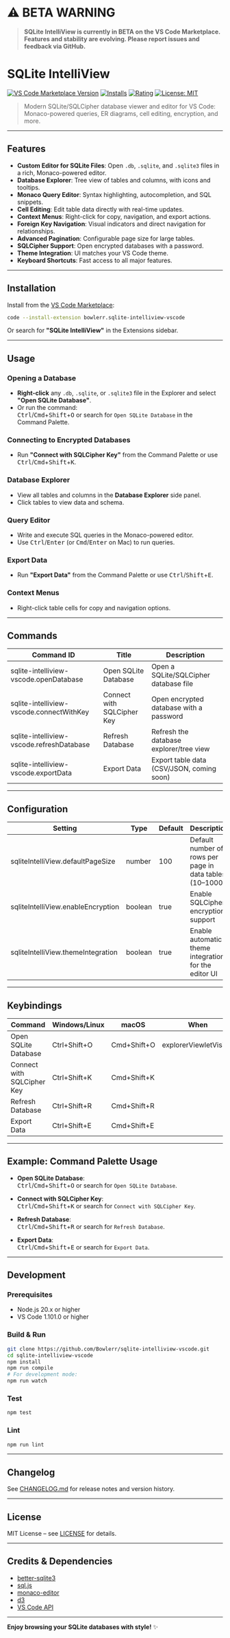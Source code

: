 # ⚠️ **BETA WARNING**

> **SQLite IntelliView is currently in BETA on the VS Code Marketplace. Features and stability are evolving. Please report issues and feedback via GitHub.**

# SQLite IntelliView

[![VS Code Marketplace Version](https://img.shields.io/visual-studio-marketplace/v/bowlerr.sqlite-intelliview-vscode.svg?label=VS%20Code%20Marketplace)](https://marketplace.visualstudio.com/items?itemName=bowlerr.sqlite-intelliview-vscode)
[![Installs](https://img.shields.io/visual-studio-marketplace/i/bowlerr.sqlite-intelliview-vscode.svg)](https://marketplace.visualstudio.com/items?itemName=bowlerr.sqlite-intelliview-vscode)
[![Rating](https://img.shields.io/visual-studio-marketplace/r/bowlerr.sqlite-intelliview-vscode.svg)](https://marketplace.visualstudio.com/items?itemName=bowlerr.sqlite-intelliview-vscode)
[![License: MIT](https://img.shields.io/badge/License-MIT-yellow.svg)](LICENSE)

> Modern SQLite/SQLCipher database viewer and editor for VS Code: Monaco-powered queries, ER diagrams, cell editing, encryption, and more.

---

## Features

- **Custom Editor for SQLite Files**: Open `.db`, `.sqlite`, and `.sqlite3` files in a rich, Monaco-powered editor.
- **Database Explorer**: Tree view of tables and columns, with icons and tooltips.
- **Monaco Query Editor**: Syntax highlighting, autocompletion, and SQL snippets.
- **Cell Editing**: Edit table data directly with real-time updates.
- **Context Menus**: Right-click for copy, navigation, and export actions.
- **Foreign Key Navigation**: Visual indicators and direct navigation for relationships.
- **Advanced Pagination**: Configurable page size for large tables.
- **SQLCipher Support**: Open encrypted databases with a password.
- **Theme Integration**: UI matches your VS Code theme.
- **Keyboard Shortcuts**: Fast access to all major features.

---

## Installation

Install from the [VS Code Marketplace](https://marketplace.visualstudio.com/items?itemName=bowlerr.sqlite-intelliview-vscode):

```sh
code --install-extension bowlerr.sqlite-intelliview-vscode
```

Or search for **"SQLite IntelliView"** in the Extensions sidebar.

---

## Usage

### Opening a Database

- **Right-click** any `.db`, `.sqlite`, or `.sqlite3` file in the Explorer and select **"Open SQLite Database"**.
- Or run the command:  
  <kbd>Ctrl</kbd>/<kbd>Cmd</kbd>+<kbd>Shift</kbd>+<kbd>O</kbd> or search for `Open SQLite Database` in the Command Palette.

### Connecting to Encrypted Databases

- Run **"Connect with SQLCipher Key"** from the Command Palette or use <kbd>Ctrl</kbd>/<kbd>Cmd</kbd>+<kbd>Shift</kbd>+<kbd>K</kbd>.

### Database Explorer

- View all tables and columns in the **Database Explorer** side panel.
- Click tables to view data and schema.

### Query Editor

- Write and execute SQL queries in the Monaco-powered editor.
- Use <kbd>Ctrl</kbd>/<kbd>Enter</kbd> (or <kbd>Cmd</kbd>/<kbd>Enter</kbd> on Mac) to run queries.

### Export Data

- Run **"Export Data"** from the Command Palette or use <kbd>Ctrl</kbd>/<kbd>Shift</kbd>+<kbd>E</kbd>.

### Context Menus

- Right-click table cells for copy and navigation options.

---

## Commands

| Command ID                                | Title                      | Description                               |
| ----------------------------------------- | -------------------------- | ----------------------------------------- |
| sqlite-intelliview-vscode.openDatabase    | Open SQLite Database       | Open a SQLite/SQLCipher database file     |
| sqlite-intelliview-vscode.connectWithKey  | Connect with SQLCipher Key | Open encrypted database with a password   |
| sqlite-intelliview-vscode.refreshDatabase | Refresh Database           | Refresh the database explorer/tree view   |
| sqlite-intelliview-vscode.exportData      | Export Data                | Export table data (CSV/JSON, coming soon) |

---

## Configuration

| Setting                            | Type    | Default | Description                                              |
| ---------------------------------- | ------- | ------- | -------------------------------------------------------- |
| sqliteIntelliView.defaultPageSize  | number  | 100     | Default number of rows per page in data tables (10–1000) |
| sqliteIntelliView.enableEncryption | boolean | true    | Enable SQLCipher encryption support                      |
| sqliteIntelliView.themeIntegration | boolean | true    | Enable automatic theme integration for the editor UI     |

---

## Keybindings

| Command                    | Windows/Linux | macOS       | When                   |
| -------------------------- | ------------- | ----------- | ---------------------- |
| Open SQLite Database       | Ctrl+Shift+O  | Cmd+Shift+O | explorerViewletVisible |
| Connect with SQLCipher Key | Ctrl+Shift+K  | Cmd+Shift+K |                        |
| Refresh Database           | Ctrl+Shift+R  | Cmd+Shift+R |                        |
| Export Data                | Ctrl+Shift+E  | Cmd+Shift+E |                        |

---

## Example: Command Palette Usage

- **Open SQLite Database**:  
  <kbd>Ctrl</kbd>/<kbd>Cmd</kbd>+<kbd>Shift</kbd>+<kbd>O</kbd> or search for `Open SQLite Database`.

- **Connect with SQLCipher Key**:  
  <kbd>Ctrl</kbd>/<kbd>Cmd</kbd>+<kbd>Shift</kbd>+<kbd>K</kbd> or search for `Connect with SQLCipher Key`.

- **Refresh Database**:  
  <kbd>Ctrl</kbd>/<kbd>Cmd</kbd>+<kbd>Shift</kbd>+<kbd>R</kbd> or search for `Refresh Database`.

- **Export Data**:  
  <kbd>Ctrl</kbd>/<kbd>Cmd</kbd>+<kbd>Shift</kbd>+<kbd>E</kbd> or search for `Export Data`.

---

## Development

### Prerequisites

- Node.js 20.x or higher
- VS Code 1.101.0 or higher

### Build & Run

```sh
git clone https://github.com/Bowlerr/sqlite-intelliview-vscode.git
cd sqlite-intelliview-vscode
npm install
npm run compile
# For development mode:
npm run watch
```

### Test

```sh
npm test
```

### Lint

```sh
npm run lint
```

---

## Changelog

See [CHANGELOG.md](CHANGELOG.md) for release notes and version history.

---

## License

MIT License – see [LICENSE](LICENSE) for details.

---

## Credits & Dependencies

- [better-sqlite3](https://github.com/WiseLibs/better-sqlite3)
- [sql.js](https://github.com/sql-js/sql.js)
- [monaco-editor](https://github.com/microsoft/monaco-editor)
- [d3](https://d3js.org/)
- [VS Code API](https://code.visualstudio.com/api)

---

**Enjoy browsing your SQLite databases with style!** ✨
